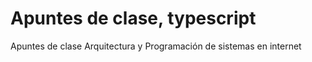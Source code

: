 # Apuntes de clase, typescript
Apuntes de clase Arquitectura y Programación de sistemas en internet
